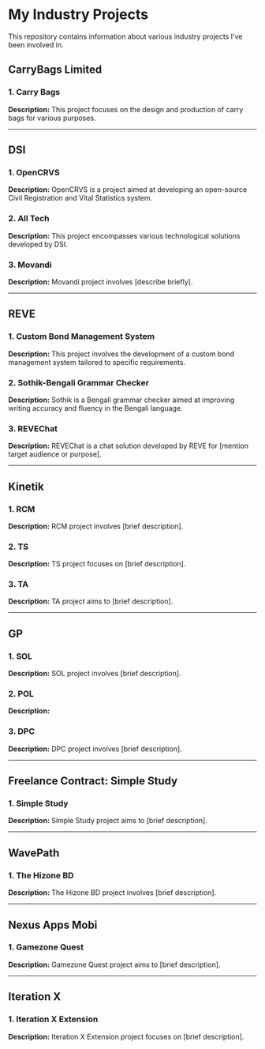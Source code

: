 # My Industry Projects

This repository contains information about various industry projects I've been involved in.

## CarryBags Limited

### 1. Carry Bags

**Description:**
This project focuses on the design and production of carry bags for various purposes.

---

## DSI

### 1. OpenCRVS

**Description:**
OpenCRVS is a project aimed at developing an open-source Civil Registration and Vital Statistics system.

### 2. All Tech

**Description:**
This project encompasses various technological solutions developed by DSI.

### 3. Movandi

**Description:**
Movandi project involves [describe briefly].

---

## REVE

### 1. Custom Bond Management System

**Description:**
This project involves the development of a custom bond management system tailored to specific requirements.

### 2. Sothik-Bengali Grammar Checker

**Description:**
Sothik is a Bengali grammar checker aimed at improving writing accuracy and fluency in the Bengali language.

### 3. REVEChat

**Description:**
REVEChat is a chat solution developed by REVE for [mention target audience or purpose].

---

## Kinetik

### 1. RCM

**Description:**
RCM project involves [brief description].

### 2. TS

**Description:**
TS project focuses on [brief description].

### 3. TA

**Description:**
TA project aims to [brief description].

---

## GP

### 1. SOL

**Description:**
SOL project involves [brief description].

### 2. POL

**Description:**


### 3. DPC

**Description:**
DPC project involves [brief description].

---

## Freelance Contract: Simple Study

### 1. Simple Study

**Description:**
Simple Study project aims to [brief description].

---

## WavePath

### 1. The Hizone BD

**Description:**
The Hizone BD project involves [brief description].

---

## Nexus Apps Mobi

### 1. Gamezone Quest

**Description:**
Gamezone Quest project aims to [brief description].

---

## Iteration X

### 1. Iteration X Extension

**Description:**
Iteration X Extension project focuses on [brief description].
